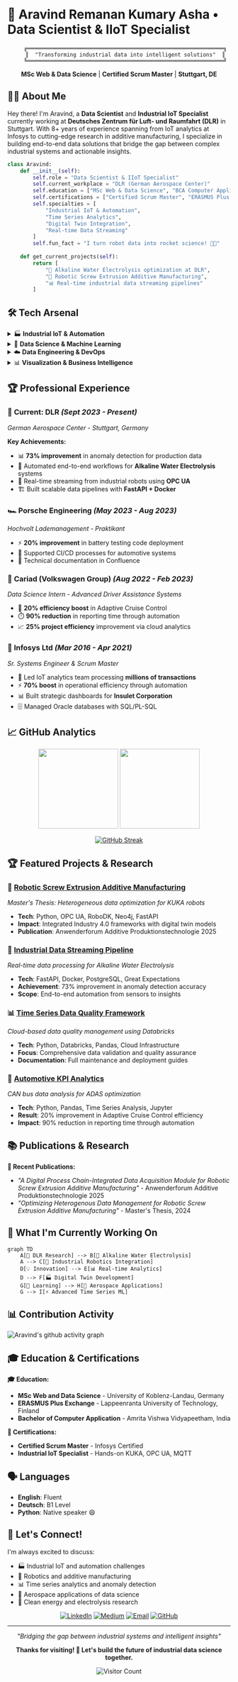 # 🚀 Aravind Remanan Kumary Asha • Data Scientist & IIoT Specialist

<div align="center">
  
```ascii
    ╔══════════════════════════════════════════════════════════════╗
    ║  "Transforming industrial data into intelligent solutions"  ║
    ╚══════════════════════════════════════════════════════════════╝
```

**MSc Web & Data Science** | **Certified Scrum Master** | **Stuttgart, DE**

</div>

## 👨‍💻 About Me

Hey there! I'm Aravind, a **Data Scientist** and **Industrial IoT Specialist** currently working at **Deutsches Zentrum für Luft- und Raumfahrt (DLR)** in Stuttgart. With 8+ years of experience spanning from IoT analytics at Infosys to cutting-edge research in additive manufacturing, I specialize in building end-to-end data solutions that bridge the gap between complex industrial systems and actionable insights.

```python
class Aravind:
    def __init__(self):
        self.role = "Data Scientist & IIoT Specialist"
        self.current_workplace = "DLR (German Aerospace Center)"
        self.education = ["MSc Web & Data Science", "BCA Computer Applications"]
        self.certifications = ["Certified Scrum Master", "ERASMUS Plus Scholar"]
        self.specialties = [
            "Industrial IoT & Automation", 
            "Time Series Analytics", 
            "Digital Twin Integration",
            "Real-time Data Streaming"
        ]
        self.fun_fact = "I turn robot data into rocket science! 🤖🚀"
    
    def get_current_projects(self):
        return [
            "🔋 Alkaline Water Electrolysis optimization at DLR",
            "🤖 Robotic Screw Extrusion Additive Manufacturing",
            "📊 Real-time industrial data streaming pipelines"
        ]
```

## 🛠️ Tech Arsenal

<details>
<summary>🏭 <strong>Industrial IoT & Automation</strong></summary>
<br>

**IIoT Protocols & Integration**
- **Communication**: OPC UA, MQTT, Industrial Ethernet
- **Robotics**: KUKA robots, RoboDK, KUKA RSI
- **Standards**: Industry 4.0, Digital Twin, FAIR data principles

**Real-time Systems**
- ⚡ Real-time data streaming from industrial robots
- 🔄 ETL pipeline orchestration for manufacturing data
- 📡 Time series data processing and anomaly detection
- 🏭 Human-Machine Interface (HMI) development

</details>

<details>
<summary>🧠 <strong>Data Science & Machine Learning</strong></summary>
<br>

**Core ML & Analytics**
- **Languages**: Python, SQL, Java, C++ (Embedded)
- **ML Libraries**: Scikit-Learn, TensorFlow, PyTorch
- **Data Processing**: Pandas, NumPy, SciPy
- **Statistical Analysis**: Advanced time series modeling, KPI frameworks

**Specialized Applications**
- 📈 Predictive maintenance for manufacturing systems
- 🎯 Anomaly detection (73% improvement achieved)
- 🔋 Battery testing optimization (20% deployment improvement)
- 🚗 Adaptive Cruise Control efficiency enhancement (20% improvement)

</details>

<details>
<summary>☁️ <strong>Data Engineering & DevOps</strong></summary>
<br>

**Cloud & Infrastructure**
- **Platforms**: Databricks, Docker, Kubernetes
- **Databases**: PostgreSQL, MySQL, MongoDB, InfluxDB, Neo4j, Shepard DB
- **APIs**: FastAPI development, RESTful services
- **Validation**: Great Expectations, Pydantic

**Development & Deployment**
- 🔄 CI/CD pipelines (GitLab, Jenkins, Bitbucket)
- 📊 Automated reporting (90% time reduction achieved)
- 🐳 Containerized deployments with Docker
- 📈 Data quality frameworks for time series data

</details>

<details>
<summary>📊 <strong>Visualization & Business Intelligence</strong></summary>
<br>

**Data Visualization**
- **Tools**: Tableau, Streamlit, Taipy, Matplotlib
- **Dashboards**: Real-time operational dashboards
- **Reporting**: Automated strategic reports and KPI tracking

**Project Management**
- 🏃‍♂️ Agile methodologies (Certified Scrum Master)
- 🛠️ JIRA, Confluence, Miro, Azure DevOps
- 👥 Cross-functional team leadership

</details>

## 🏆 Professional Experience

### 🚀 **Current: DLR** *(Sept 2023 - Present)*
*German Aerospace Center - Stuttgart, Germany*

**Key Achievements:**
- 📊 **73% improvement** in anomaly detection for production data
- 🔋 Automated end-to-end workflows for **Alkaline Water Electrolysis** systems
- 🤖 Real-time streaming from industrial robots using **OPC UA**
- 🏗️ Built scalable data pipelines with **FastAPI + Docker**

### 🏎️ **Porsche Engineering** *(May 2023 - Aug 2023)*
*Hochvolt Lademanagement - Praktikant*

- ⚡ **20% improvement** in battery testing code deployment
- 🔄 Supported CI/CD processes for automotive systems
- 📝 Technical documentation in Confluence

### 🚗 **Cariad (Volkswagen Group)** *(Aug 2022 - Feb 2023)*
*Data Science Intern - Advanced Driver Assistance Systems*

- 🎯 **20% efficiency boost** in Adaptive Cruise Control
- ⏱️ **90% reduction** in reporting time through automation
- 📈 **25% project efficiency** improvement via cloud analytics

### 💼 **Infosys Ltd** *(Mar 2016 - Apr 2021)*
*Sr. Systems Engineer & Scrum Master*

- 👥 Led IoT analytics team processing **millions of transactions**
- ⚡ **70% boost** in operational efficiency through automation
- 📊 Built strategic dashboards for **Insulet Corporation**
- 🗄️ Managed Oracle databases with SQL/PL-SQL

## 📈 GitHub Analytics

<div align="center">

<img height="180em" src="https://github-readme-stats.vercel.app/api?username=boun7yhunt3r&show_icons=true&theme=tokyonight&include_all_commits=true&count_private=true"/>
<img height="180em" src="https://github-readme-stats.vercel.app/api/top-langs/?username=boun7yhunt3r&layout=compact&langs_count=8&theme=tokyonight"/>

</div>

<div align="center">

[![GitHub Streak](https://github-readme-streak-stats.herokuapp.com/?user=boun7yhunt3r&theme=tokyonight)](https://git.io/streak-stats)

</div>

## 🏆 Featured Projects & Research

### 🤖 [Robotic Screw Extrusion Additive Manufacturing](https://github.com/boun7yhunt3r/robotic-seam)
*Master's Thesis: Heterogeneous data optimization for KUKA robots*
- **Tech**: Python, OPC UA, RoboDK, Neo4j, FastAPI
- **Impact**: Integrated Industry 4.0 frameworks with digital twin models
- **Publication**: Anwenderforum Additive Produktionstechnologie 2025

### 🔋 [Industrial Data Streaming Pipeline](https://github.com/boun7yhunt3r/industrial-streaming)
*Real-time data processing for Alkaline Water Electrolysis*
- **Tech**: FastAPI, Docker, PostgreSQL, Great Expectations
- **Achievement**: 73% improvement in anomaly detection accuracy
- **Scope**: End-to-end automation from sensors to insights

### 📊 [Time Series Data Quality Framework](https://github.com/boun7yhunt3r/ts-data-quality)
*Cloud-based data quality management using Databricks*
- **Tech**: Python, Databricks, Pandas, Cloud Infrastructure
- **Focus**: Comprehensive data validation and quality assurance
- **Documentation**: Full maintenance and deployment guides

### 🚗 [Automotive KPI Analytics](https://github.com/boun7yhunt3r/automotive-analytics)
*CAN bus data analysis for ADAS optimization*
- **Tech**: Python, Pandas, Time Series Analysis, Jupyter
- **Result**: 20% improvement in Adaptive Cruise Control efficiency
- **Impact**: 90% reduction in reporting time through automation

## 📚 Publications & Research

**📄 Recent Publications:**
- *"A Digital Process Chain-Integrated Data Acquisition Module for Robotic Screw Extrusion Additive Manufacturing"* - Anwenderforum Additive Produktionstechnologie 2025
- *"Optimizing Heterogenous Data Management for Robotic Screw Extrusion Additive Manufacturing"* - Master's Thesis, 2024

## 🌟 What I'm Currently Working On

```mermaid
graph TD
    A[🔬 DLR Research] --> B[🔋 Alkaline Water Electrolysis]
    A --> C[🤖 Industrial Robotics Integration]
    D[💡 Innovation] --> E[📊 Real-time Analytics]
    D --> F[🏭 Digital Twin Development]
    G[📖 Learning] --> H[🚀 Aerospace Applications]
    G --> I[⚡ Advanced Time Series ML]
```

## 📊 Contribution Activity

![Aravind's github activity graph](https://github-readme-activity-graph.vercel.app/graph?username=boun7yhunt3r&theme=tokyo-night&hide_border=true)

## 🎓 Education & Certifications

**🎓 Education:**
- **MSc Web and Data Science** - University of Koblenz-Landau, Germany
- **ERASMUS Plus Exchange** - Lappeenranta University of Technology, Finland
- **Bachelor of Computer Application** - Amrita Vishwa Vidyapeetham, India

**🏅 Certifications:**
- **Certified Scrum Master** - Infosys Certified
- **Industrial IoT Specialist** - Hands-on KUKA, OPC UA, MQTT

## 🗣️ Languages
- **English**: Fluent
- **Deutsch**: B1 Level
- **Python**: Native speaker 😄

## 💬 Let's Connect!

I'm always excited to discuss:
- 🏭 Industrial IoT and automation challenges
- 🤖 Robotics and additive manufacturing
- 📊 Time series analytics and anomaly detection
- 🚀 Aerospace applications of data science
- 🔋 Clean energy and electrolysis research

<div align="center">

[![LinkedIn](https://img.shields.io/badge/LinkedIn-0077B5?style=for-the-badge&logo=linkedin&logoColor=white)](https://www.linkedin.com/in/aravindrk/)
[![Medium](https://img.shields.io/badge/Medium-12100E?style=for-the-badge&logo=medium&logoColor=white)](https://medium.com/@aravindrk)
[![Email](https://img.shields.io/badge/Email-D14836?style=for-the-badge&logo=gmail&logoColor=white)](mailto:aremanan.career@gmail.com)
[![GitHub](https://img.shields.io/badge/GitHub-100000?style=for-the-badge&logo=github&logoColor=white)](https://github.com/boun7yhunt3r)

</div>

---

<div align="center">

*"Bridging the gap between industrial systems and intelligent insights"*

**Thanks for visiting! 🚀 Let's build the future of industrial data science together.**

![Visitor Count](https://profile-counter.glitch.me/boun7yhunt3r/count.svg)

</div>

